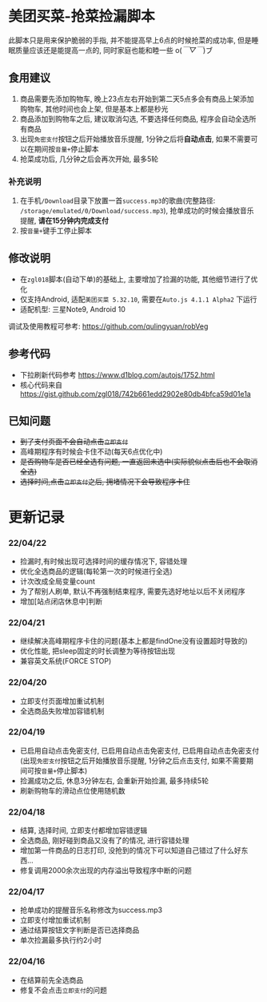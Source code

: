 # 美团买菜-抢菜捡漏脚本
此脚本只是用来保护脆弱的手指, 并不能提高早上6点的时候抢菜的成功率, 但是睡眠质量应该还是能提高一点的, 同时家庭也能和睦一些 o(*￣▽￣*)ブ

## 食用建议
1. 商品需要先添加购物车, 晚上23点左右开始到第二天5点多会有商品上架添加购物车, 其他时间也会上架, 但是基本上都是秒光
2. 商品添加到购物车之后, 建议取消勾选, 不要选择任何商品, 程序会自动全选所有商品
3. 出现`免密支付`按钮之后开始播放音乐提醒, 1分钟之后将**自动点击**, 如果不需要可以在期间按`音量+`停止脚本
4. 抢菜成功后, 几分钟之后会再次开始, 最多5轮

### 补充说明
1. 在手机`/Download`目录下放置一首`success.mp3`的歌曲(完整路径: `/storage/emulated/0/Download/success.mp3`), 抢单成功的时候会播放音乐提醒, **请在15分钟内完成支付**
2. 按`音量+`键手工停止脚本

## 修改说明
* 在`zgl018`脚本(自动下单)的基础上, 主要增加了捡漏的功能, 其他细节进行了优化
* 仅支持Android, 适配`美团买菜 5.32.10`, 需要在`Auto.js 4.1.1 Alpha2` 下运行
* 适配机型: 三星Note9, Android 10

调试及使用教程可参考: https://github.com/qulingyuan/robVeg

## 参考代码
* 下拉刷新代码参考 https://www.d1blog.com/autojs/1752.html
* 核心代码来自 https://gist.github.com/zgl018/742b661edd2902e80db4bfca59d01e1a

## 已知问题
* ~~到了支付页面不会自动点击`立即支付`~~
* 高峰期程序有时候会卡住不动(每天6点优化中)
* ~~是否购物车是否已经全选有问题, 一直返回未选中(实际貌似点击后也不会取消全选)~~
* ~~选择时间,点击`立即支付`之后, 拥堵情况下会导致程序卡住~~

# 更新记录

### 22/04/22
* 捡漏时,有时候出现可选择时间的缓存情况下, 容错处理
* 优化全选商品的逻辑(每轮第一次的时候进行全选)
* 计次改成全局变量count
* 为了帮别人刷单, 默认不再强制结束程序, 需要先选好地址以后不关闭程序
* 增加[站点闭店休息中]判断

### 22/04/21
* 继续解决高峰期程序卡住的问题(基本上都是findOne没有设置超时导致的)
* 优化性能, 把sleep固定的时长调整为等待按钮出现
* 兼容英文系统(FORCE STOP)

### 22/04/20
* 立即支付页面增加重试机制
* 全选商品失败增加容错机制

### 22/04/19
* 已启用自动点击免密支付, 已启用自动点击免密支付, 已启用自动点击免密支付 (出现`免密支付`按钮之后开始播放音乐提醒, 1分钟之后点击支付, 如果不需要期间可按`音量+`停止脚本)
* 捡漏成功之后, 休息3分钟左右, 会重新开始捡漏, 最多持续5轮
* 刷新购物车的滑动点位使用随机数

### 22/04/18
* 结算, 选择时间, 立即支付都增加容错逻辑
* 全选商品, 刚好碰到商品又没有了的情况, 进行容错处理
* 增加第一件商品的日志打印, 没抢到的情况下可以知道自己错过了什么好东西...
* 修复调用2000余次出现的内存溢出导致程序中断的问题

### 22/04/17
* 抢单成功的提醒音乐名称修改为success.mp3
* 立即支付增加重试机制
* 通过结算按钮文字判断是否已选择商品
* 单次捡漏最多执行约2小时

### 22/04/16
* 在结算前先全选商品
* 修复不会点击`立即支付`的问题
